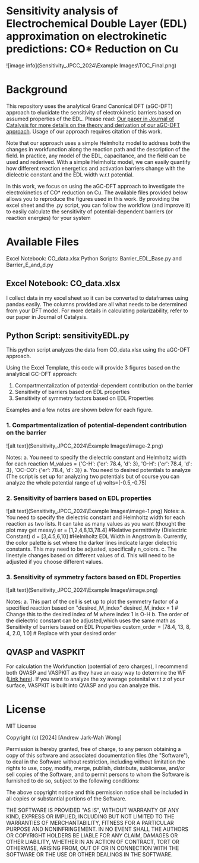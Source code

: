 # Sensitivity analysis of Electrochemical Double Layer (EDL) approximation on electrokinetic predictions: CO* Reduction on Cu
![image info](Sensitivity_JPCC_2024\Example Images\TOC_Final.png)
# Background
This repository uses the analytical Grand Canonical DFT (aGC-DFT) approach to elucidate the sensitivity of electrokinetic barriers based on assumed properties of the EDL. 
Please read: [Our paper in Journal of Catalysis for more details on the theory and derivation of our aGC-DFT approach](https://www.sciencedirect.com/science/article/abs/pii/S0021951724000733). Usage of our approach requires citation of this work. 

Note that our approach uses a simple Helmholtz model to address both the changes in workfunction along the reaction path and the description of the field. In practice, any model of the EDL, capacitance, and the field can be used and rederived. With a simple Helmholtz model, we can easily quantify how different reaction energetics and activation barriers change with the dielectric constant and the EDL width w.r.t potential.

In this work, we focus on using the aGC-DFT approach to investigate the electrokinetics of CO* reduction on Cu. The available files provided below allows you to reproduce the figures used in this work. By providing the excel sheet and the .py script, you can follow the workflow (and improve it) to easily calculate the sensitivity of potential-dependent barriers (or reaction energies) for your system

# Available Files 
Excel Notebook: CO_data.xlsx
Python Scripts: Barrier_EDL_Base.py and Barrier_E_and_d.py

## Excel Notebook: CO_data.xlsx
I collect data in my excel sheet so it can be converted to dataframes using pandas easily. The columns provided are all what needs to be determined from your DFT model. For more details in calculating polarizability, refer to our paper in Journal of Catalysis.

## Python Script: sensitivityEDL.py
This python script analyzes the data from CO_data.xlsx using the aGC-DFT approach.

Using the Excel Template, this code will provide 3 figures based on the analytical GC-DFT approach:
1. Compartmentalization of potential-dependent contribution on the barrier
2. Sensitivity of barriers based on EDL properties
3. Sensitivity of symmetry factors based on EDL Properties

Examples and a few notes are shown below for each figure.

### 1. Compartmentalization of potential-dependent contribution on the barrier
![alt text](Sensitivity_JPCC_2024\Example Images\image-2.png)

Notes: 
    a. You need to specify the dielectric constant and Helmholtz width for each reaction 
        M_values = {'C-H': {'er': 78.4, 'd': 3}, 'O-H': {'er': 78.4, 'd': 3}, 'OC-CO': {'er': 78.4, 'd': 3}}
    a. You need to desired potentials to analyze (The script is set up for analyzing two potentials but of course you can analyze the whole potential range of u)
        volts=[-0.5,-0.75] 

### 2. Sensitivity of barriers based on EDL properties
![alt text](Sensitivity_JPCC_2024\Example Images\image-1.png)
Notes: 
    a. You need to specify the dielectric constant and Helmholtz width for each reaction as two lists. It can take as many values as you want (thought the plot may get messy)
        er = [1,2,4,8,13,78.4] #Relative permittivity (Dielectric Constant)
        d = [3,4.5,6,10] #Helmholtz EDL Width in Angstrom
    b. Currently, the color palette is set where the darker lines indicate larger dielectric constants. This may need to be adjusted, specifically n_colors.
    c. The linestyle changes based on different values of d. This will need to be adjusted if you choose different values. 


### 3. Sensitivity of symmetry factors based on EDL Properties
![alt text](Sensitivity_JPCC_2024\Example Images\image.png)

Notes: 
    a. This part of the cell is set up to plot the symmetry factor of a specified reaction based on "desired_M_index"
        desired_M_index = 1  # Change this to the desired index of M where index 1 is O-H
    b. The order of the dielectric constant can be adjusted,which uses the same math as Sensitivity of barriers based on EDL Properties 
        custom_order = [78.4, 13, 8, 4, 2.0, 1.0]  # Replace with your desired order


## QVASP and VASPKIT
For calculation the Workfunction (potential of zero charges), I recommend both QVASP and VASPKIT as they have an easy way to determine the WF ([Link here](https://sourceforge.net/projects/qvasp/)). If you want to analyze the xy average potenital w.r.t z of your surface, VASPKIT is built into QVASP and you can analyze this. 


# License

MIT License

Copyright (c) [2024] [Andrew Jark-Wah Wong]

Permission is hereby granted, free of charge, to any person obtaining a copy
of this software and associated documentation files (the "Software"), to deal
in the Software without restriction, including without limitation the rights
to use, copy, modify, merge, publish, distribute, sublicense, and/or sell
copies of the Software, and to permit persons to whom the Software is
furnished to do so, subject to the following conditions:

The above copyright notice and this permission notice shall be included in all
copies or substantial portions of the Software.

THE SOFTWARE IS PROVIDED "AS IS", WITHOUT WARRANTY OF ANY KIND, EXPRESS OR
IMPLIED, INCLUDING BUT NOT LIMITED TO THE WARRANTIES OF MERCHANTABILITY,
FITNESS FOR A PARTICULAR PURPOSE AND NONINFRINGEMENT. IN NO EVENT SHALL THE
AUTHORS OR COPYRIGHT HOLDERS BE LIABLE FOR ANY CLAIM, DAMAGES OR OTHER
LIABILITY, WHETHER IN AN ACTION OF CONTRACT, TORT OR OTHERWISE, ARISING FROM,
OUT OF OR IN CONNECTION WITH THE SOFTWARE OR THE USE OR OTHER DEALINGS IN THE
SOFTWARE.